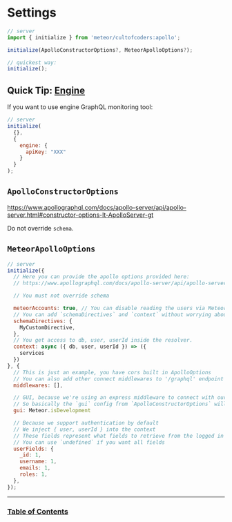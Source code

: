 # Settings

```js
// server
import { initialize } from 'meteor/cultofcoders:apollo';

initialize(ApolloConstructorOptions?, MeteorApolloOptions?);

// quickest way:
initialize();
```

## Quick Tip: [Engine](https://engine.apollographql.com/)

If you want to use engine GraphQL monitoring tool:

```js
// server
initialize(
  {},
  {
    engine: {
      apiKey: "XXX"
    }
  }
);
```

## `ApolloConstructorOptions`

https://www.apollographql.com/docs/apollo-server/api/apollo-server.html#constructor-options-lt-ApolloServer-gt

Do not override `schema`.

## `MeteorApolloOptions`

```js
// server
initialize({
  // Here you can provide the apollo options provided here:
  // https://www.apollographql.com/docs/apollo-server/api/apollo-server.html#constructor-options-lt-ApolloServer-gt

  // You must not override schema

  meteorAccounts: true, // You can disable reading the users via Meteor accounts
  // You can add `schemaDirectives` and `context` without worrying about context update
  schemaDirectives: {
    MyCustomDirective,
  },
  // You get access to db, user, userId inside the resolver.
  context: async ({ db, user, userId }) => ({
    services
  })
}, {
  // This is just an example, you have cors built in ApolloOptions
  // You can also add other connect middlewares to '/graphql' endpoint
  middlewares: [],

  // GUI, because we're using an express middleware to connect with our WebApp, gui configuration is done at that level
  // So basically the `gui` config from `ApolloConstructorOptions` will be ignored
  gui: Meteor.isDevelopment

  // Because we support authentication by default
  // We inject { user, userId } into the context
  // These fields represent what fields to retrieve from the logged in user on every request
  // You can use `undefined` if you want all fields
  userFields: {
    _id: 1,
    username: 1,
    emails: 1,
    roles: 1,
  },
});
```

---

### [Table of Contents](index.md)
